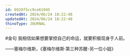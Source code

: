 ```yaml
---
id: 6928f5cc9ce61045
createdAt: 2024/06/24 18:22:48
updatedAt: 2024/06/24 18:22:48
thinoType: JOURNAL
---
```

#金句 我相信如果想要掌控自己的命运，就要积极现身于人前。

——塞梅尔维斯，《塞梅尔维斯·第三种苏醒-另一位小姐》